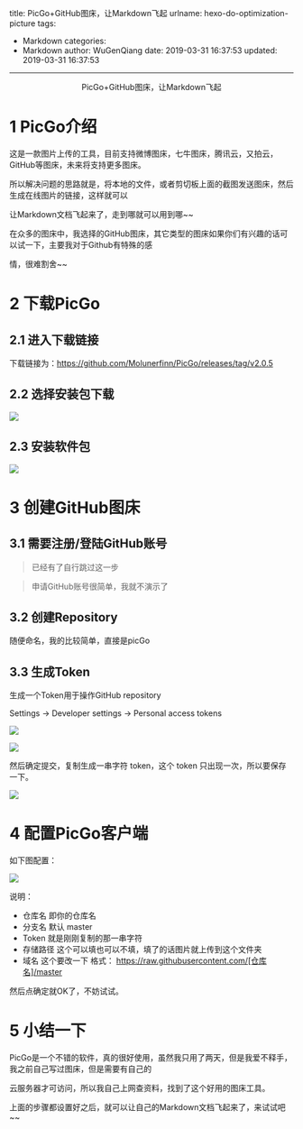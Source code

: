 title: PicGo+GitHub图床，让Markdown飞起
urlname: hexo-do-optimization-picture
tags:
  - Markdown
categories:
  - Markdown
author: WuGenQiang
date: 2019-03-31 16:37:53
updated: 2019-03-31 16:37:53
---
<center>PicGo+GitHub图床，让Markdown飞起</center>

<!--more-->

# 1 PicGo介绍

这是一款图片上传的工具，目前支持微博图床，七牛图床，腾讯云，又拍云，GitHub等图床，未来将支持更多图床。

所以解决问题的思路就是，将本地的文件，或者剪切板上面的截图发送图床，然后生成在线图片的链接，这样就可以

让Markdown文档飞起来了，走到哪就可以用到哪~~

在众多的图床中，我选择的GitHub图床，其它类型的图床如果你们有兴趣的话可以试一下，主要我对于Github有特殊的感

情，很难割舍~~

# 2 下载PicGo

## 2.1 进入下载链接

下载链接为：https://github.com/Molunerfinn/PicGo/releases/tag/v2.0.5

## 2.2 选择安装包下载

![](https://raw.githubusercontent.com/wugenqiang/picGo/master/pictures/20190331164455.png)

## 2.3 安装软件包

![](https://raw.githubusercontent.com/wugenqiang/picGo/master/pictures/20190331164603.png)

# 3 创建GitHub图床
## 3.1 需要注册/登陆GitHub账号

> 已经有了自行跳过这一步

> 申请GitHub账号很简单，我就不演示了

## 3.2 创建Repository

随便命名，我的比较简单，直接是picGo

## 3.3 生成Token

生成一个Token用于操作GitHub repository

Settings -> Developer settings -> Personal access tokens 

![](https://raw.githubusercontent.com/wugenqiang/picGo/master/pictures/20190331165930.png)

![](https://raw.githubusercontent.com/wugenqiang/picGo/master/pictures/20190331170203.png)

然后确定提交，复制生成一串字符 token，这个 token 只出现一次，所以要保存一下。

![](https://raw.githubusercontent.com/wugenqiang/picGo/master/pictures/20190331170410.png)

# 4 配置PicGo客户端
如下图配置：

![](https://raw.githubusercontent.com/wugenqiang/picGo/master/pictures/20190331170716.png)

说明：

+ 仓库名 即你的仓库名
+ 分支名 默认 master
+ Token 就是刚刚复制的那一串字符
+ 存储路径 这个可以填也可以不填，填了的话图片就上传到这个文件夹
+ 域名 这个要改一下 格式： https://raw.githubusercontent.com/[仓库名]/master

然后点确定就OK了，不妨试试。

# 5 小结一下

PicGo是一个不错的软件，真的很好使用，虽然我只用了两天，但是我爱不释手，我之前自己写过图床，但是需要有自己的

云服务器才可访问，所以我自己上网查资料，找到了这个好用的图床工具。

上面的步骤都设置好之后，就可以让自己的Markdown文档飞起来了，来试试吧~~